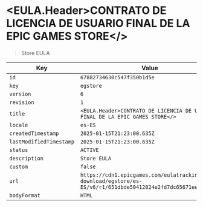 # <EULA.Header>CONTRATO DE LICENCIA DE USUARIO FINAL DE LA EPIC GAMES STORE</>

> Store EULA

| Key | Value |
| --- | ----- |
| `id` | `67882734630c547f350b1d5e` |
| `key` | `egstore` |
| `version` | `6` |
| `revision` | `1` |
| `title` | `<EULA.Header>CONTRATO DE LICENCIA DE USUARIO FINAL DE LA EPIC GAMES STORE</>` |
| `locale` | `es-ES` |
| `createdTimestamp` | `2025-01-15T21:23:00.635Z` |
| `lastModifiedTimestamp` | `2025-01-15T21:23:00.635Z` |
| `status` | `ACTIVE` |
| `description` | `Store EULA` |
| `custom` | `false` |
| `url` | `https://cdn1.epicgames.com/eulatracking-download/egstore/es-ES/v6/r1/651dbde50412024e2fd7dc65671ee464.pdf` |
| `bodyFormat` | `HTML` |
